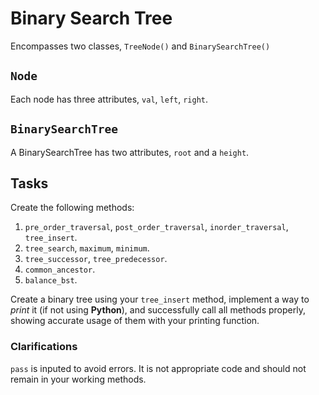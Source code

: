 # Binary Search Tree
Encompasses two classes, ```TreeNode()``` and ```BinarySearchTree()```


## ```Node``` 
Each node has three attributes, ```val```, ```left```, ```right```.

## ```BinarySearchTree```
A BinarySearchTree has two attributes, ```root``` and a ```height```.

## Tasks
Create the following methods:
1. ```pre_order_traversal```, ```post_order_traversal```, ```inorder_traversal```, ```tree_insert```.
2. ```tree_search```, ```maximum```, ```minimum```.
3. ```tree_successor```, ```tree_predecessor```.
4. ```common_ancestor```.
5. ```balance_bst```.

Create a binary tree using your ```tree_insert``` method, implement a way to _print_ it (if not using **Python**), and successfully call all methods properly, showing accurate usage of them with your printing function. 

### Clarifications
```pass``` is inputed to avoid errors. It is not appropriate code and should not remain in your working methods.